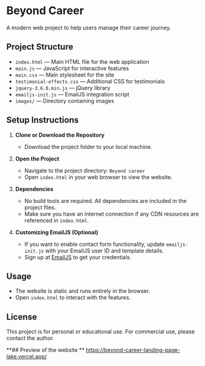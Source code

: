 # Beyond Career

A modern web project to help users manage their career journey.

## Project Structure

- `index.html` — Main HTML file for the web application
- `main.js` — JavaScript for interactive features
- `main.css` — Main stylesheet for the site
- `testimonial-effects.css` — Additional CSS for testimonials
- `jquery-3.6.0.min.js` — jQuery library
- `emailjs-init.js` — EmailJS integration script
- `images/` — Directory containing images

## Setup Instructions

1. **Clone or Download the Repository**
   - Download the project folder to your local machine.

2. **Open the Project**
   - Navigate to the project directory: `Beyond career`
   - Open `index.html` in your web browser to view the website.

3. **Dependencies**
   - No build tools are required. All dependencies are included in the project files.
   - Make sure you have an internet connection if any CDN resources are referenced in `index.html`.

4. **Customizing EmailJS (Optional)**
   - If you want to enable contact form functionality, update `emailjs-init.js` with your EmailJS user ID and template details.
   - Sign up at [EmailJS](https://www.emailjs.com/) to get your credentials.

## Usage

- The website is static and runs entirely in the browser.
- Open `index.html` to interact with the features.

## License

This project is for personal or educational use. For commercial use, please contact the author.

**## Preview of the website **
https://beyond-career-landing-page-lake.vercel.app/
